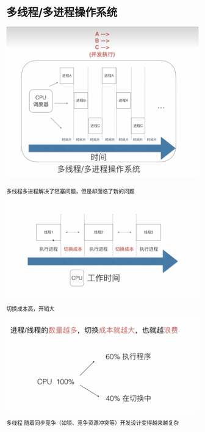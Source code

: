 # 多线程/多进程操作系统

![1745414459358](image/深入理解GMP模型/1745414459358.png)

多线程多进程解决了阻塞问题，但是却面临了新的问题

![1745414555831](image/深入理解GMP模型/1745414555831.png)

切换成本高，开销大

![1745414631125](image/深入理解GMP模型/1745414631125.png)

多线程 随着同步竞争（如锁、竞争资源冲突等）开发设计变得越来越复杂
